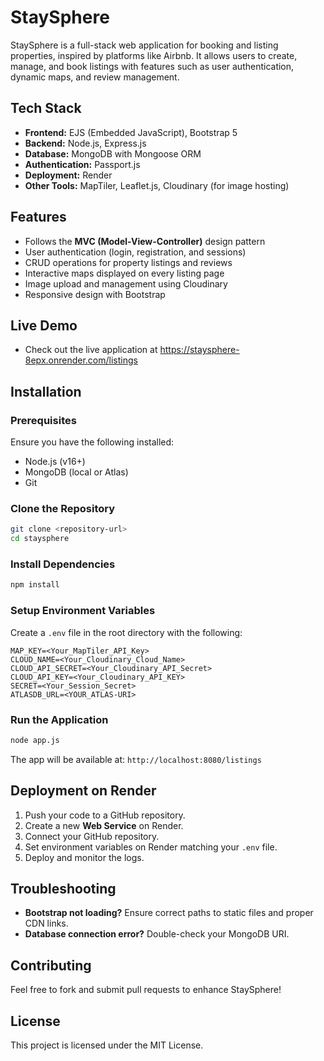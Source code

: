# StaySphere

StaySphere is a full-stack web application for booking and listing properties, inspired by platforms like Airbnb. It allows users to create, manage, and book listings with features such as user authentication, dynamic maps, and review management.

## Tech Stack
- **Frontend:** EJS (Embedded JavaScript), Bootstrap 5
- **Backend:** Node.js, Express.js
- **Database:** MongoDB with Mongoose ORM
- **Authentication:** Passport.js
- **Deployment:** Render
- **Other Tools:** MapTiler, Leaflet.js, Cloudinary (for image hosting)

## Features
- Follows the **MVC (Model-View-Controller)** design pattern
- User authentication (login, registration, and sessions)
- CRUD operations for property listings and reviews
- Interactive maps displayed on every listing page
- Image upload and management using Cloudinary
- Responsive design with Bootstrap

## Live Demo
- Check out the live application at https://staysphere-8epx.onrender.com/listings

## Installation

### Prerequisites
Ensure you have the following installed:
- Node.js (v16+)
- MongoDB (local or Atlas)
- Git

### Clone the Repository
```bash
git clone <repository-url>
cd staysphere
```

### Install Dependencies
```bash
npm install
```

### Setup Environment Variables
Create a `.env` file in the root directory with the following:
```plaintext
MAP_KEY=<Your_MapTiler_API_Key>
CLOUD_NAME=<Your_Cloudinary_Cloud_Name>
CLOUD_API_SECRET=<Your_Cloudinary_API_Secret>
CLOUD_API_KEY=<Your_Cloudinary_API_KEY>
SECRET=<Your_Session_Secret>
ATLASDB_URL=<YOUR_ATLAS-URI>
```

### Run the Application
```bash
node app.js
```
The app will be available at: `http://localhost:8080/listings`

## Deployment on Render
1. Push your code to a GitHub repository.
2. Create a new **Web Service** on Render.
3. Connect your GitHub repository.
4. Set environment variables on Render matching your `.env` file.
5. Deploy and monitor the logs.

## Troubleshooting
- **Bootstrap not loading?** Ensure correct paths to static files and proper CDN links.
- **Database connection error?** Double-check your MongoDB URI.

## Contributing
Feel free to fork and submit pull requests to enhance StaySphere!

## License
This project is licensed under the MIT License.

